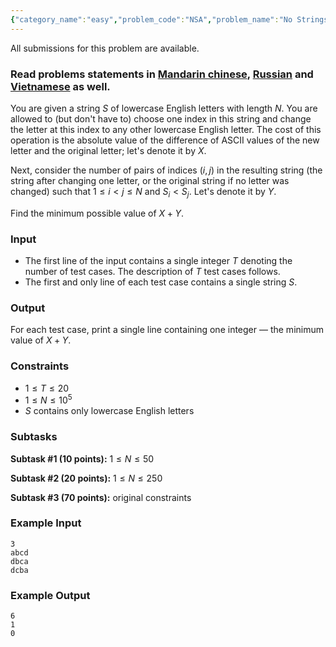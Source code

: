 ```yaml
---
{"category_name":"easy","problem_code":"NSA","problem_name":"No Strings Attached","languages_supported":{"0":"C","1":"CPP14","2":"JAVA","3":"PYTH","4":"PYTH 3.6","5":"PYPY","6":"CS2","7":"PAS fpc","8":"PAS gpc","9":"RUBY","10":"PHP","11":"GO","12":"NODEJS","13":"HASK","14":"rust","15":"SCALA","16":"swift","17":"D","18":"PERL","19":"FORT","20":"WSPC","21":"ADA","22":"CAML","23":"ICK","24":"BF","25":"ASM","26":"CLPS","27":"PRLG","28":"ICON","29":"SCM qobi","30":"PIKE","31":"ST","32":"NICE","33":"LUA","34":"BASH","35":"NEM","36":"LISP sbcl","37":"LISP clisp","38":"SCM guile","39":"JS","40":"ERL","41":"TCL","42":"kotlin","43":"PERL6","44":"TEXT","45":"SCM chicken","46":"PYP3","47":"CLOJ","48":"COB","49":"FS"},"max_timelimit":1.5,"source_sizelimit":50000,"problem_author":"anuj_2106","problem_tester":null,"date_added":"3-07-2018","tags":{"0":"anuj_2106","1":"easy","2":"july18"},"editorial_url":"https://discuss.codechef.com/problems/NSA","time":{"view_start_date":1531733410,"submit_start_date":1531733410,"visible_start_date":1531733410,"end_date":1735669800},"is_direct_submittable":false,"layout":"problem"}
---
```

<span class="solution-visible-txt">All submissions for this problem are available.</span><h3>Read problems statements in <a target="_blank" 
href="http://www.codechef.com/download/translated/JULY18/mandarin/NSA.pdf">Mandarin chinese</a>, <a target="_blank" 
href="http://www.codechef.com/download/translated/JULY18/russian/NSA.pdf">Russian</a> and <a target="_blank" 
href="http://www.codechef.com/download/translated/JULY18/vietnamese/NSA.pdf">Vietnamese</a> as well.</h3>



You are given a string $S$ of lowercase English letters with length $N$. You are allowed to (but don't have to) choose one index in this string and change the letter at this index to any other lowercase English letter. The cost of this operation is the absolute value of the difference of ASCII values of the new letter and the original letter; let's denote it by $X$.

Next, consider the number of pairs of indices $(i, j)$ in the resulting string (the string after changing one letter, or the original string if no letter was changed) such that $1 \le i \lt j \le N$ and $S_i \lt S_j$. Let's denote it by $Y$.

Find the minimum possible value of $X+Y$.

### Input
- The first line of the input contains a single integer $T$ denoting the number of test cases. The description of $T$ test cases follows.
- The first and only line of each test case contains a single string $S$. 

### Output
For each test case, print a single line containing one integer — the minimum value of $X+Y$.

### Constraints 
- $1 \le T \le 20$
- $1 \le N \le 10^5$
- $S$ contains only lowercase English letters

### Subtasks
**Subtask #1 (10 points):** $1 \le N \le 50$

**Subtask #2 (20 points):** $1 \le N \le 250$

**Subtask #3 (70 points):** original constraints

### Example Input
```
3
abcd
dbca
dcba
```

### Example Output
```
6
1
0
```
